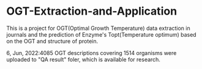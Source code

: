 # OGT-Extraction-and-Application
This is a project for OGT(Optimal Growth Temperature) data extraction in journals and the prediction of Enzyme's Topt(Temperature optimum) based on the OGT and structure of protein.


6, Jun, 2022:4085 OGT descriptions covering 1514 organisms were uploaded to "QA result" foler, which is available for research.
